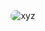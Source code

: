 
<div style="display: flex; justify-content: center; align-items: center;">
    <img src="https://blogger.googleusercontent.com/img/b/R29vZ2xl/AVvXsEi9fItIlFkA_7gbNnGU8CcmfmJ97U3MXMMBaMz4hVRZArf9onFTA7soU6vu2hx5d4DO3dj__IRefM-htuMDx95tRDBM8ytKy5hnxgeNcL6fYtdvxcfUEorl-zgLnU8NqRtD_3F-UlFAOWPM5mHDLrH40wCq2iaI1QUKyHMV4MWR_j3VGtvw6H3FLHseDdVh/s320/msg5675601260-11061.jpg" alt="xyz" style="border-radius: 20px;">
</div>
